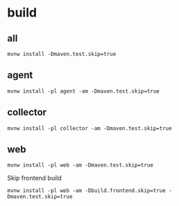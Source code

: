 # build

## all
```
mvnw install -Dmaven.test.skip=true
```

## agent
```
mvnw install -pl agent -am -Dmaven.test.skip=true
```

## collector
```
mvnw install -pl collector -am -Dmaven.test.skip=true
```

## web
```
mvnw install -pl web -am -Dmaven.test.skip=true
```
Skip frontend build
```
mvnw install -pl web -am -Dbuild.frontend.skip=true -Dmaven.test.skip=true
```

